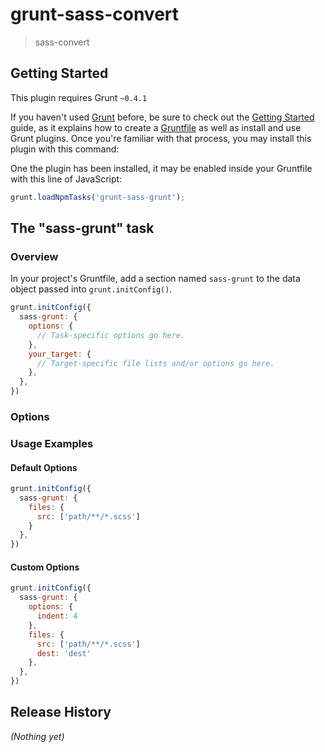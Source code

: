 # grunt-sass-convert

> sass-convert

## Getting Started
This plugin requires Grunt `~0.4.1`

If you haven't used [Grunt](http://gruntjs.com/) before, be sure to check out the [Getting Started](http://gruntjs.com/getting-started) guide, as it explains how to create a [Gruntfile](http://gruntjs.com/sample-gruntfile) as well as install and use Grunt plugins. Once you're familiar with that process, you may install this plugin with this command:

One the plugin has been installed, it may be enabled inside your Gruntfile with this line of JavaScript:

```js
grunt.loadNpmTasks('grunt-sass-grunt');
```

## The "sass-grunt" task

### Overview
In your project's Gruntfile, add a section named `sass-grunt` to the data object passed into `grunt.initConfig()`.

```js
grunt.initConfig({
  sass-grunt: {
    options: {
      // Task-specific options go here.
    },
    your_target: {
      // Target-specific file lists and/or options go here.
    },
  },
})
```

### Options


### Usage Examples

#### Default Options

```js
grunt.initConfig({
  sass-grunt: {
    files: {
      src: ['path/**/*.scss']
    }
  },
})
```

#### Custom Options

```js
grunt.initConfig({
  sass-grunt: {
    options: {
      indent: 4
    },
    files: {
      src: ['path/**/*.scss']
      dest: 'dest'
    },
  },
})
```

## Release History
_(Nothing yet)_
